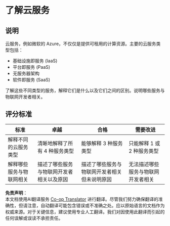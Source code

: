 <!--
CO_OP_TRANSLATOR_METADATA:
{
  "original_hash": "bfd35499bd68d7d740242bfea784bbeb",
  "translation_date": "2025-08-24T22:47:53+00:00",
  "source_file": "2-farm/lessons/4-migrate-your-plant-to-the-cloud/assignment.md",
  "language_code": "zh"
}
-->
# 了解云服务

## 说明

云服务，例如微软的 Azure，不仅仅是提供可租用的计算资源。主要的云服务类型包括：

* 基础设施即服务 (IaaS)
* 平台即服务 (PaaS)
* 无服务器架构
* 软件即服务 (SaaS)

了解这些不同类型的服务，解释它们是什么以及它们之间的区别。说明哪些服务与物联网开发者相关。

## 评分标准

| 标准 | 卓越 | 合格 | 需要改进 |
| -------- | --------- | -------- | ----------------- |
| 解释不同的云服务类型 | 清晰地解释了所有 4 种服务类型 | 能够解释 3 种服务类型 | 只能解释 1 或 2 种服务类型 |
| 解释哪些服务与物联网相关 | 描述了哪些服务与物联网开发者相关以及原因 | 描述了哪些服务与物联网开发者相关但未说明原因 | 无法描述哪些服务与物联网开发者相关 |

**免责声明**：  
本文档使用AI翻译服务 [Co-op Translator](https://github.com/Azure/co-op-translator) 进行翻译。尽管我们努力确保翻译的准确性，但请注意，自动翻译可能包含错误或不准确之处。应以原始语言的文档作为权威来源。对于关键信息，建议使用专业人工翻译。我们对因使用此翻译而引起的任何误解或误读不承担责任。